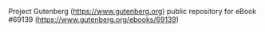 Project Gutenberg (https://www.gutenberg.org) public repository for
eBook #69139 (https://www.gutenberg.org/ebooks/69139)
